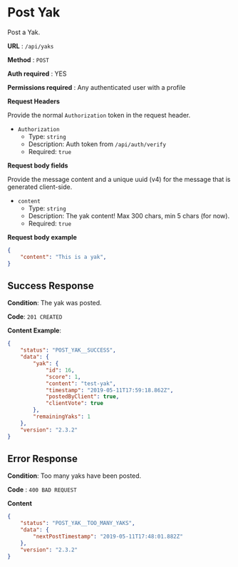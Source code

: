 # Post Yak

Post a Yak.

**URL** : `/api/yaks`

**Method** : `POST`

**Auth required** : YES

**Permissions required** : Any authenticated user with a profile

**Request Headers**

Provide the normal `Authorization` token in the request header.

* `Authorization`
  * Type: `string`
  * Description: Auth token from `/api/auth/verify`
  * Required: `true`

**Request body fields**

Provide the message content and a unique uuid (v4) for the message that is generated client-side.

* `content`
  * Type: `string`
  * Description: The yak content! Max 300 chars, min 5 chars (for now).
  * Required: `true`

**Request body example**

```json
{
	"content": "This is a yak",
}
```

## Success Response

**Condition**: The yak was posted.

**Code**: `201 CREATED`

**Content Example**:

```json
{
    "status": "POST_YAK__SUCCESS",
    "data": {
        "yak": {
            "id": 16,
            "score": 1,
            "content": "test-yak",
            "timestamp": "2019-05-11T17:59:18.862Z",
            "postedByClient": true,
            "clientVote": true
        },
        "remainingYaks": 1
    },
    "version": "2.3.2"
}
```

## Error Response

**Condition**: Too many yaks have been posted.

**Code** : `400 BAD REQUEST`

**Content**

```json
{
    "status": "POST_YAK__TOO_MANY_YAKS",
    "data": {
        "nextPostTimestamp": "2019-05-11T17:48:01.882Z"
    },
    "version": "2.3.2"
}
```

